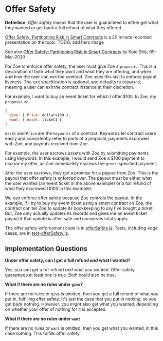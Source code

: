 # Offer Safety

<Zoe-Version/>

**Definition**: *Offer safety* means that the user is guaranteed to either
get what they wanted or get back a full refund of what they offered.

<aside>

[Offer Safety: Partitioning Risk in Smart Contracts](https://papers.agoric.com/offer-safety-codex-mtg/) is a 20 minute recorded presentation on the topic.
TODO: add hero image

See also [Offer Safety: Partitioning Risk in Smart Contracts](https://papers.agoric.com/offer-safety-partitioning-risk/) by Kate Sills, 09-Mar-2020
</aside>

For Zoe to enforce offer safety, the user must
give Zoe a `proposal`. This is a description of both what they want and what
they are offering, and when and how the user can exit the contract. Zoe uses
this last to enforce payout liveness. The exit specification is optional, and
defaults to `OnDemand`, meaning a user can exit the contract instance at their
discretion. 

For example, I want to buy an event ticket for which I offer $100. In Zoe, 
my `proposal` is:

```js
{
  give: { Price: dollars100 },
  want: { Asset: ticket1 },
}
```
`Asset` and `Price` are the `keywords` of a contract. Keywords
let contract users easily and consistently refer to parts of
a proposal, payments escrowed with Zoe, and payouts received from Zoe.

For example, the user escrows assets with Zoe by submitting payments
using keywords. In this example, I would send Zoe a $100 payment to
escrow my offer, as Zoe immediately escrows the `give:`-specified payment.

After the user escrows, they get a promise for a payout from Zoe.
This is the payout that offer safety is enforced over. The payout *must*
be either what the user wanted (an event ticket in the above example)
or a full refund of what they escrowed ($100 in this example).

We can enforce offer safety because Zoe controls the payout. In the example, 
if I try to buy my event ticket using a smart contract on Zoe, the contract
can tell Zoe to update its bookkeeping to say I've bought a ticket.
But, Zoe only actually updates its records and gives me an event ticket
payout if that update is offer-safe and conserves total supply.

The offer safety enforcement code is in
[offerSafety.js](https://github.com/Agoric/agoric-sdk/blob/master/packages/zoe/src/contractFacet/offerSafety.js).
Tests, including edge cases, are in [test-offerSafety.js](https://github.com/Agoric/agoric-sdk/blob/master/packages/zoe/test/unitTests/test-offerSafety.js).

## Implementation Questions

**Under offer safety, can I get a full refund *and* what I wanted?**

Yes, you can get a full refund *and* what you wanted. Offer safety guarantees at least 
one is true. Both could also be true.

**What if there are no rules under `give`?**

If there are no rules or `give` is omitted, then you get a full refund
of what you put in, fulfilling offer safety. It's just the case that
you put in nothing, so you get back nothing. However, you *might* also 
get what you wanted, depending on whether your offer of
nothing for it is accepted.

**What if there are no rules under `want`**

If there are no rules or `want` is omitted, then you get what
you wanted, in this case nothing. This fulfills offer safety.
